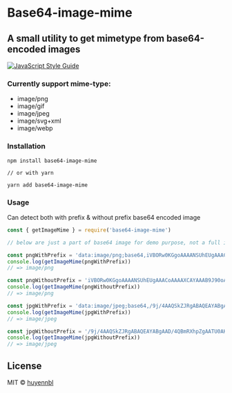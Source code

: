 # Base64-image-mime

## A small utility to get mimetype from base64-encoded images
[![JavaScript Style Guide](https://img.shields.io/badge/code_style-standard-brightgreen.svg)](https://standardjs.com)
### Currently support mime-type:
- image/png
- image/gif
- image/jpeg
- image/svg+xml
- image/webp


### Installation
```
npm install base64-image-mime

// or with yarn

yarn add base64-image-mime
```
### Usage
Can detect both with prefix & without prefix base64 encoded image
```js
const { getImageMime } = require('base64-image-mime')

// below are just a part of base64 image for demo purpose, not a full image

const pngWithPrefix = 'data:image/png;base64,iVBORw0KGgoAAAANSUhEUgAAACoAAAAXCAYAAAB9J90oAAAAAXNSR0IArs4c6QAAAARnQU1BAACxjwv8YQUAA'
console.log(getImageMime(pngWithPrefix))
// => image/png

const pngWithoutPrefix = 'iVBORw0KGgoAAAANSUhEUgAAACoAAAAXCAYAAAB9J90oAAAAA'
console.log(getImageMime(pngWithoutPrefix))
// => image/png

const jpgWithPrefix = 'data:image/jpeg;base64,/9j/4AAQSkZJRgABAQEAYABgAAD/4QBmRXhpZgAATU0AKgAAAAgABgESAAMAAAABAAEAAAMBAAUAAAABAAAAVgMDAAEAAAABAAAAAFEQAAEAAAABAQAAAF'
console.log(getImageMime(jpgWithPrefix))
// => image/jpeg

const jpgWithoutPrefix = '/9j/4AAQSkZJRgABAQEAYABgAAD/4QBmRXhpZgAATU0AKgAAAAgABgESAAMAAAABAAEAAAMBAAUAAAABAAAAVgMDAAEAAAABAAAAAFEQAAEAAAABAQAAAF'
console.log(getImageMime(jpgWithoutPrefix))
// => image/jpeg
```


## License

MIT © [huyennbl](https://github.com/huyennbl)